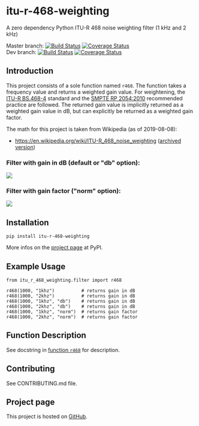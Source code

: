 # itu-r-468-weighting

A zero dependency Python ITU-R 468 noise weighting filter (1 kHz and 2 kHz)

Master branch: [![Build Status](https://travis-ci.com/cinelexi/itu-r-468-weighting.svg?branch=master)](https://travis-ci.com/cinelexi/itu-r-468-weighting?branch=master) [![Coverage Status](https://img.shields.io/coveralls/github/cinelexi/itu-r-468-weighting/master)](https://coveralls.io/github/cinelexi/itu-r-468-weighting?branch=master) \
Dev branch: [![Build Status](https://travis-ci.com/cinelexi/itu-r-468-weighting.svg?branch=dev)](https://travis-ci.com/cinelexi/itu-r-468-weighting?branch=dev) [![Coverage Status](https://img.shields.io/coveralls/github/cinelexi/itu-r-468-weighting/dev)](https://coveralls.io/github/cinelexi/itu-r-468-weighting?branch=dev)

## Introduction

This project consists of a sole function named `r468`. The function takes a frequency value and returns a weighted gain value. For weightening, the [ITU-R BS.468-4](https://www.itu.int/rec/R-REC-BS.468-4-198607-I/en) standard and the [SMPTE RP 2054:2010](https://ieeexplore.ieee.org/document/7290513) recommended practice are followed. The returned gain value is implicitly returned as a weighted gain value in dB, but can explicitly be returned as a weighted gain factor.

The math for this project is taken from Wikipedia (as of 2019-08-08):

- https://en.wikipedia.org/wiki/ITU-R_468_noise_weighting ([archived version](https://web.archive.org/web/20190808084536/https:/en.wikipedia.org/wiki/ITU-R_468_noise_weighting))

### Filter with gain in dB (default or "db" option):

![](https://raw.githubusercontent.com/cinelexi/itu-r-468-weighting/master/images/filter_gain_db.png)

### Filter with gain factor ("norm" option):

![](https://raw.githubusercontent.com/cinelexi/itu-r-468-weighting/master/images/filter_gain.png)

## Installation

```
pip install itu-r-468-weighting
```

More infos on the [project page](https://pypi.org/project/itu-r-468-weighting/) at PyPI.

## Example Usage

```
from itu_r_468_weighting.filter import r468

r468(1000, "1khz")          # returns gain in dB
r468(1000, "2khz")          # returns gain in dB
r468(1000, "1khz", "db")    # returns gain in dB
r468(1000, "2khz", "db")    # returns gain in dB
r468(1000, "1khz", "norm")  # returns gain factor
r468(1000, "2khz", "norm")  # returns gain factor
```

## Function Description

See docstring in [function `r468`](https://github.com/cinelexi/itu-r-468-weighting/blob/master/itu_r_468_weighting/filter.py) for description.

## Contributing

See CONTRIBUTING.md file.

## Project page

This project is hosted on [GitHub](https://github.com/cinelexi/itu-r-468-weighting).
